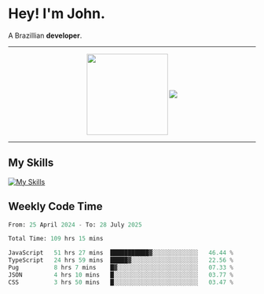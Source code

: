# Hey! I'm John.

A Brazillian **developer**.

---

<p align="center">
  <img align="center" src="https://github-readme-stats.vercel.app/api?username=joaoiacillo&show_icons=true&locale=en" height="165" />
  <img align="center" src="https://github-readme-stats.vercel.app/api/top-langs/?username=anuraghazra&layout=compact" />
</p>

---

## My Skills

[![My Skills](https://skillicons.dev/icons?i=js,html,css,bootstrap,py,mysql,bash,linux,git,github,vscode,gamemakerstudio)](https://skillicons.dev)

## Weekly Code Time

<!--START_SECTION:waka-->

```python
From: 25 April 2024 - To: 28 July 2025

Total Time: 109 hrs 15 mins

JavaScript   51 hrs 27 mins  ███████████▓░░░░░░░░░░░░░   46.44 %
TypeScript   24 hrs 59 mins  █████▓░░░░░░░░░░░░░░░░░░░   22.56 %
Pug          8 hrs 7 mins    █▓░░░░░░░░░░░░░░░░░░░░░░░   07.33 %
JSON         4 hrs 10 mins   █░░░░░░░░░░░░░░░░░░░░░░░░   03.77 %
CSS          3 hrs 50 mins   █░░░░░░░░░░░░░░░░░░░░░░░░   03.47 %
```

<!--END_SECTION:waka-->
